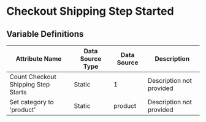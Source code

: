 # Checkout Shipping Step Started

### 

## Variable Definitions

| Attribute Name|Data Source Type|Data Source|Description|
| --- | --- | --- | --- |
|Count Checkout Shipping Step Starts|Static|1|Description not provided|
|Set category to 'product'|Static|product|Description not provided|



